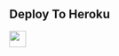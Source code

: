 


## Deploy To Heroku

<a href="https://heroku.com/deploy?template=https://github.com/creator-boy/PyroNoobCodeX">
     <img height="30px" src="https://img.shields.io/badge/Deploy%20To%20Heroku-blueviolet?style=for-the-badge&logo=heroku">
  </a>
